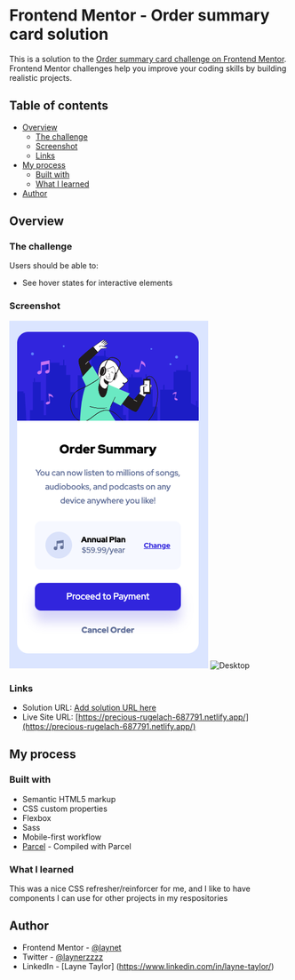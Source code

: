 # Frontend Mentor - Order summary card solution

This is a solution to the [Order summary card challenge on Frontend Mentor](https://www.frontendmentor.io/challenges/order-summary-component-QlPmajDUj). Frontend Mentor challenges help you improve your coding skills by building realistic projects. 

## Table of contents

- [Overview](#overview)
  - [The challenge](#the-challenge)
  - [Screenshot](#screenshot)
  - [Links](#links)
- [My process](#my-process)
  - [Built with](#built-with)
  - [What I learned](#what-i-learned)
- [Author](#author)

## Overview

### The challenge

Users should be able to:

- See hover states for interactive elements

### Screenshot

![Mobile](./src/images/mobile.png)
![Desktop](./src/images/Ddesktop.png)

### Links

- Solution URL: [Add solution URL here](https://www.frontendmentor.io/solutions/responsive-spa-using-sass-css-flexbox-and-mobile-first-workflow-B1ZUWDg85)
- Live Site URL: [https://precious-rugelach-687791.netlify.app/](https://precious-rugelach-687791.netlify.app/)

## My process

### Built with

- Semantic HTML5 markup
- CSS custom properties
- Flexbox
- Sass
- Mobile-first workflow
- [Parcel](https://parceljs.org/) - Compiled with Parcel

### What I learned

This was a nice CSS refresher/reinforcer for me, and I like to have components I can use for other projects in my respositories 


## Author

- Frontend Mentor - [@laynet](https://www.frontendmentor.io/profile/laynet)
- Twitter - [@laynerzzzz](https://twitter.com/laynerzzzz)
- LinkedIn - [Layne Taylor] (https://www.linkedin.com/in/layne-taylor/)



